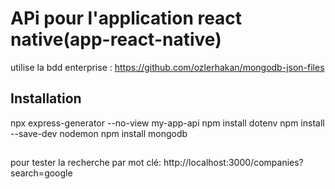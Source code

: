 # APi pour l'application react native(app-react-native)
utilise la bdd enterprise :
https://github.com/ozlerhakan/mongodb-json-files

## Installation

npx express-generator --no-view my-app-api
npm install dotenv
npm install --save-dev nodemon
npm install mongodb

##
pour tester la recherche par  mot clé:
http://localhost:3000/companies?search=google